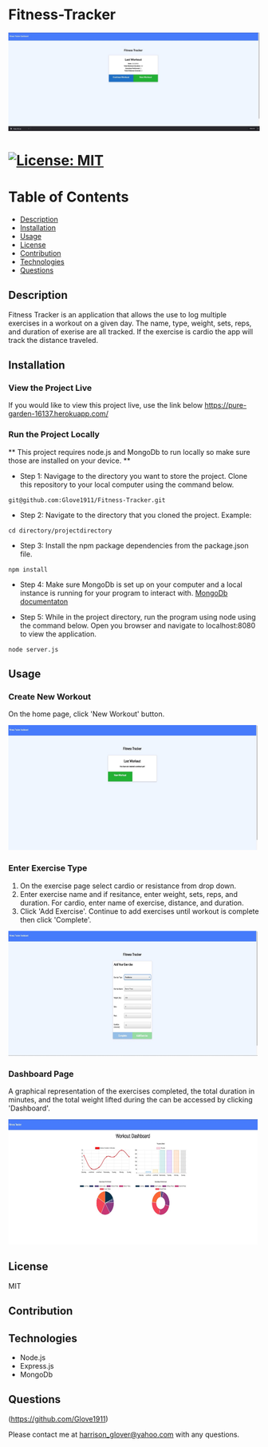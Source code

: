 # Fitness-Tracker 

<img src="/public/images/homepage.jpeg">
       
# [![License: MIT](https://img.shields.io/badge/License-MIT-yellow.svg)](https://opensource.org/licenses/MIT)

# Table of Contents
- [Description](#description)
- [Installation](#installation)
- [Usage](#usage)
- [License](#license)
- [Contribution](#contribution)
- [Technologies](#technologies)
- [Questions](#questions)



 ## Description
Fitness Tracker is an application that allows the use to log multiple exercises in a workout on a given day.  The name, type, weight, sets, reps, and duration of exerise are all tracked.  If the exercise is cardio the app will track the distance traveled.



## Installation

### View the Project Live

If you would like to view this project live, use the link below
https://pure-garden-16137.herokuapp.com/

### Run the Project Locally
** This project requires node.js and MongoDb to run locally so make sure those are installed on your device.  **

* Step 1: Navigage to the directory you want to store the project.  Clone this repository to your local computer using the command below.

```
git@github.com:Glove1911/Fitness-Tracker.git
```
* Step 2: Navigate to the directory that you cloned the project.
Example:
```
cd directory/projectdirectory
```

* Step 3: Install the npm package dependencies from the package.json file.
```
npm install
```

* Step 4: Make sure MongoDb is set up on your computer and a local instance is running for your program to interact with. [MongoDb documentaton](https://docs.mongodb.com/guides/)

* Step 5: While in the project directory, run the program using node using the command below. Open you browser and navigate to localhost:8080 to view the application.
```
node server.js
```  

## Usage
### Create New  Workout
 On the home  page, click 'New Workout' button.

<img src="/public/images/homepage2.jpeg" alt="home page" width="500px" height="250px">

### Enter Exercise Type
1. On the exercise page select cardio or resistance from drop down.
2. Enter exercise name and if resitance, enter weight, sets, reps, and duration.  For cardio, enter name of exercise, distance, and duration.
3. Click 'Add Exercise'.   Continue to add exercises until workout is complete then click 'Complete'.

<img src="/public/images/addexercise2.jpeg" alt="exercise page" width="500px" height= "250px">

### Dashboard Page
A graphical representation of the exercises completed, the total duration in minutes, and the total weight lifted during the can be accessed by clicking 'Dashboard'.

<img src= "/public/images/statspage.jpeg" alt= "stats page" width= "500px" height="250px">

## License
MIT


## Contribution



## Technologies
* Node.js
* Express.js
* MongoDb




## Questions
(https://github.com/Glove1911) 


Please contact me at [harrison_glover@yahoo.com](mailto:harrison_glover@yahoo.com) with any questions.